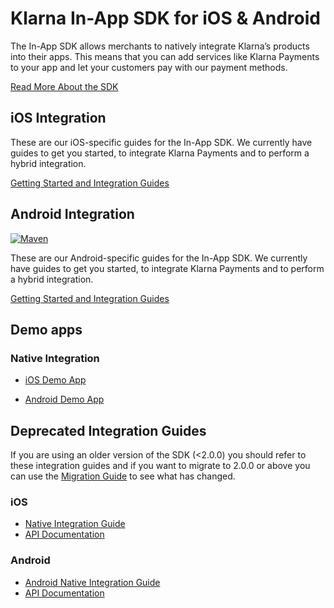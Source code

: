 # Klarna In-App SDK for iOS & Android

The In-App SDK allows merchants to natively integrate Klarna’s products into their apps. This means that you can add services like Klarna Payments to your app and let your customers pay with our payment methods.

[Read More About the SDK](https://developers.klarna.com/documentation/in-app)

## iOS Integration

These are our iOS-specific guides for the In-App SDK. We currently have guides to get you started, to integrate Klarna Payments and to perform a hybrid integration.

[Getting Started and Integration Guides](https://developers.klarna.com/documentation/in-app/ios)

## Android Integration 
[![Maven](https://img.shields.io/maven-metadata/v/https/x.klarnacdn.net/mobile-sdk/com/klarna/mobile/sdk/maven-metadata.xml.svg)](https://github.com/klarna/klarna-mobile-sdk/blob/master/KlarnaPaymentsAndroid.md)

These are our Android-specific guides for the In-App SDK. We currently have guides to get you started, to integrate Klarna Payments and to perform a hybrid integration.

[Getting Started and Integration Guides](https://developers.klarna.com/documentation/in-app/android)

## Demo apps

### Native Integration
* [iOS Demo App](https://github.com/klarna/kp-ios-example-app)

* [Android Demo App](https://github.com/klarna/kp-android-example-app)

## Deprecated Integration Guides
If you are using an older version of the SDK (<2.0.0) you should refer to these integration guides and if you want to migrate to 2.0.0 or above you can use the [Migration Guide](https://github.com/klarna/klarna-mobile-sdk/blob/master/docs/migration/MigrationGuide.md) to see what has changed.

### iOS
* [Native Integration Guide](https://github.com/klarna/klarna-mobile-sdk/blob/master/KlarnaPaymentsiOS.md)
* [API Documentation](https://htmlpreview.github.io/?https://github.com/klarna/klarna-mobile-sdk/blob/master/docs/ios/index.html)

### Android
* [Android Native Integration Guide](https://github.com/klarna/klarna-mobile-sdk/blob/master/KlarnaPaymentsAndroid.md)
* [API Documentation](https://htmlpreview.github.io/?https://github.com/klarna/klarna-mobile-sdk/blob/master/docs/android/klarna-mobile-sdk/index.html)
